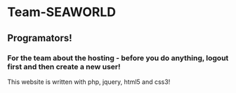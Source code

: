 # Team-SEAWORLD
## Programators!
### For the team about the hosting - before you do anything, logout first and then create a new user!

This website is written with php, jquery, html5 and css3!